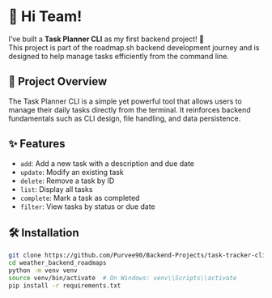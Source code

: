 # 👋 Hi Team!

I’ve built a **Task Planner CLI** as my first backend project! 🎉  
This project is part of the roadmap.sh backend development journey and is designed to help manage tasks efficiently from the command line.

## 📌 Project Overview

The Task Planner CLI is a simple yet powerful tool that allows users to manage their daily tasks directly from the terminal. It reinforces backend fundamentals such as CLI design, file handling, and data persistence.

## ✨ Features

- `add`: Add a new task with a description and due date
- `update`: Modify an existing task
- `delete`: Remove a task by ID
- `list`: Display all tasks
- `complete`: Mark a task as completed
- `filter`: View tasks by status or due date

## 🛠 Installation

```bash
git clone https://github.com/Purvee90/Backend-Projects/task-tracker-cli.git
cd weather_backend_roadmaps
python -m venv venv
source venv/bin/activate  # On Windows: venv\\Scripts\\activate
pip install -r requirements.txt
